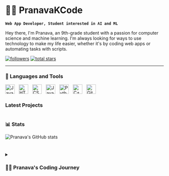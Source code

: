 # 👨‍💻 PranavaKCode

**`Web App Developer, Student interested in AI and ML`**

Hey there, I'm Pranava, an 9th-grade student with a passion for computer science and machine learning. I'm always looking for ways to use technology to make my life easier, whether it's by coding web apps or automating tasks with scripts.

   <p align="left">
      <a href="https://github.com/PranavaKCode?tab=followers">
         <img alt="followers" title="Follow me on Github" src="https://custom-icon-badges.demolab.com/github/followers/PranavaKCode?color=236ad3&labelColor=1155ba&style=for-the-badge&logo=person-add&label=Follow&logoColor=white"/></a>
      <a href="https://github.com/PranavaKCode?tab=repositories">
         <img alt="total stars" title="Total stars on GitHub" src="https://custom-icon-badges.demolab.com/github/stars/PranavaKCode?color=55960c&style=for-the-badge&labelColor=488207&logo=star"/></a>
   </p>

---

### 🧰 Languages and Tools

<img align="left" alt="Java" width="30px" style="padding-right:10px;" src="https://cdn.jsdelivr.net/gh/devicons/devicon/icons/java/java-original.svg"/>
<img align="left" alt="HTML" width="30px" style="padding-right:10px;" src="https://cdn.jsdelivr.net/gh/devicons/devicon/icons/html5/html5-plain.svg" />
<img align="left" alt="CSS" width="30px" style="padding-right:10px;" src="https://cdn.jsdelivr.net/gh/devicons/devicon/icons/css3/css3-plain.svg" />
<img align="left" alt="JavaScript" width="30px" style="padding-right:10px;" src="https://cdn.jsdelivr.net/gh/devicons/devicon/icons/javascript/javascript-plain.svg" />
<img align="left" alt="Python" width="30px" style="padding-right:10px;" src="https://cdn.jsdelivr.net/gh/devicons/devicon/icons/python/python-plain.svg" />
<img align="left" alt="C++" width="30px" style="padding-right:10px;" src="https://cdn.jsdelivr.net/gh/devicons/devicon/icons/cplusplus/cplusplus-line.svg" />
<img align="left" alt="GitHub" width="30px" style="padding-right:10px;" src="https://cdn.jsdelivr.net/gh/devicons/devicon/icons/github/github-original.svg" />
<br />

#

###  Latest Projects


#

### 📊 Stats

![Pranava's GitHub stats](https://github-readme-stats.vercel.app/api?username=PranavaKCode&show_icons=true&theme=gruvbox)

<!-- ![GitHub Streak](https://streak-stats.demolab.com?user=PranavaKCode&theme=gruvbox&border_radius=4.5) -->

#

<details>
 <summary><h3>👨‍💻 Pranava's Coding Journey</h3></summary>
   I started my coding journey as a naive computer science student with a passion to learn everything I could about this programming world - code, AI, machine learning, and neural networks. And all the while, teaching myself iOS development with a dream to build my own app, but that soon got overshadowed by my desire to excel in AI and ML.  I'm always looking for ways to use technology to make my life easier, whether it's by coding web apps, creating neural networks to analyze information or automating tasks with scripts.
[website]: PranavaKCode.github.io
[youtube]: https://www.youtube.com/@thecapitalist4560
